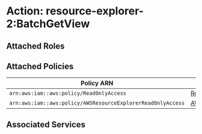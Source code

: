 # Action: resource-explorer-2:BatchGetView

## Attached Roles

## Attached Policies

| Policy ARN | Policy Name |
|------------|-------------|
| `arn:aws:iam::aws:policy/ReadOnlyAccess` | [ReadOnlyAccess](../policies.md#readonlyaccess) |
| `arn:aws:iam::aws:policy/AWSResourceExplorerReadOnlyAccess` | [AWSResourceExplorerReadOnlyAccess](../policies.md#awsresourceexplorerreadonlyaccess) |

## Associated Services

